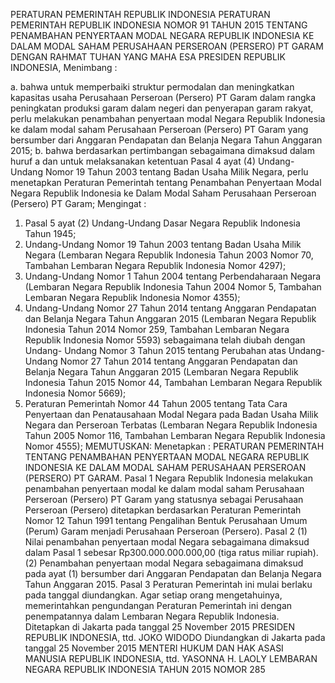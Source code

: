  PERATURAN PEMERINTAH REPUBLIK INDONESIA PERATURAN PEMERINTAH REPUBLIK INDONESIA NOMOR 91 TAHUN 2015 TENTANG PENAMBAHAN PENYERTAAN MODAL NEGARA REPUBLIK INDONESIA KE DALAM MODAL SAHAM PERUSAHAAN PERSEROAN (PERSERO) PT GARAM
DENGAN RAHMAT TUHAN YANG MAHA ESA PRESIDEN REPUBLIK INDONESIA,
Menimbang :

a. bahwa untuk memperbaiki struktur permodalan dan meningkatkan kapasitas usaha Perusahaan Perseroan (Persero) PT Garam dalam rangka peningkatan produksi garam dalam negeri dan penyerapan garam rakyat, perlu melakukan penambahan penyertaan modal Negara Republik Indonesia ke dalam modal saham Perusahaan Perseroan (Persero) PT Garam yang bersumber dari Anggaran Pendapatan dan Belanja Negara Tahun Anggaran 2015;
b. bahwa berdasarkan pertimbangan sebagaimana dimaksud dalam huruf a dan untuk melaksanakan ketentuan Pasal 4 ayat (4) Undang-Undang Nomor 19 Tahun 2003 tentang Badan Usaha Milik Negara, perlu menetapkan Peraturan Pemerintah tentang Penambahan Penyertaan Modal Negara Republik Indonesia ke Dalam Modal Saham Perusahaan Perseroan (Persero) PT Garam;
Mengingat :

1. Pasal 5 ayat (2) Undang-Undang Dasar Negara Republik Indonesia Tahun 1945;
2. Undang-Undang Nomor 19 Tahun 2003 tentang Badan Usaha Milik Negara (Lembaran Negara Republik Indonesia Tahun 2003 Nomor 70, Tambahan Lembaran Negara Republik Indonesia Nomor 4297);
3. Undang-Undang Nomor 1 Tahun 2004 tentang Perbendaharaan Negara (Lembaran Negara Republik Indonesia Tahun 2004 Nomor 5, Tambahan Lembaran Negara Republik Indonesia Nomor 4355);
4. Undang-Undang Nomor 27 Tahun 2014 tentang Anggaran Pendapatan dan Belanja Negara Tahun Anggaran 2015 (Lembaran Negara Republik Indonesia Tahun 2014 Nomor 259, Tambahan Lembaran Negara Republik Indonesia Nomor 5593) sebagaimana telah diubah dengan Undang- Undang Nomor 3 Tahun 2015 tentang Perubahan atas Undang-Undang Nomor 27 Tahun 2014 tentang Anggaran Pendapatan dan Belanja Negara Tahun Anggaran 2015 (Lembaran Negara Republik Indonesia Tahun 2015 Nomor 44, Tambahan Lembaran Negara Republik Indonesia Nomor 5669);
5. Peraturan Pemerintah Nomor 44 Tahun 2005 tentang Tata Cara Penyertaan dan Penatausahaan Modal Negara pada Badan Usaha Milik Negara dan Perseroan Terbatas (Lembaran Negara Republik Indonesia Tahun 2005 Nomor 116, Tambahan Lembaran Negara Republik Indonesia Nomor 4555);
MEMUTUSKAN:
 Menetapkan : PERATURAN PEMERINTAH TENTANG PENAMBAHAN PENYERTAAN MODAL NEGARA REPUBLIK INDONESIA KE DALAM MODAL SAHAM PERUSAHAAN PERSEROAN (PERSERO) PT GARAM.
Pasal 1
Negara Republik Indonesia melakukan penambahan penyertaan modal ke dalam modal saham Perusahaan Perseroan (Persero) PT Garam yang statusnya sebagai Perusahaan Perseroan (Persero) ditetapkan berdasarkan Peraturan Pemerintah Nomor 12 Tahun 1991 tentang Pengalihan Bentuk Perusahaan Umum (Perum) Garam menjadi Perusahaan Perseroan (Persero).
Pasal 2
(1) Nilai penambahan penyertaan modal Negara sebagaimana dimaksud dalam Pasal 1 sebesar Rp300.000.000.000,00 (tiga ratus miliar rupiah).
(2) Penambahan penyertaan modal Negara sebagaimana dimaksud pada ayat (1) bersumber dari Anggaran Pendapatan dan Belanja Negara Tahun Anggaran 2015.
Pasal 3
Peraturan Pemerintah ini mulai berlaku pada tanggal diundangkan.
Agar setiap orang mengetahuinya, memerintahkan pengundangan Peraturan Pemerintah ini dengan penempatannya dalam Lembaran Negara Republik Indonesia. Ditetapkan di Jakarta pada tanggal 25 November 2015 PRESIDEN REPUBLIK INDONESIA, ttd. JOKO WIDODO Diundangkan di Jakarta pada tanggal 25 November 2015 MENTERI HUKUM DAN HAK ASASI MANUSIA REPUBLIK INDONESIA, ttd. YASONNA H. LAOLY LEMBARAN NEGARA REPUBLIK INDONESIA TAHUN 2015 NOMOR 285